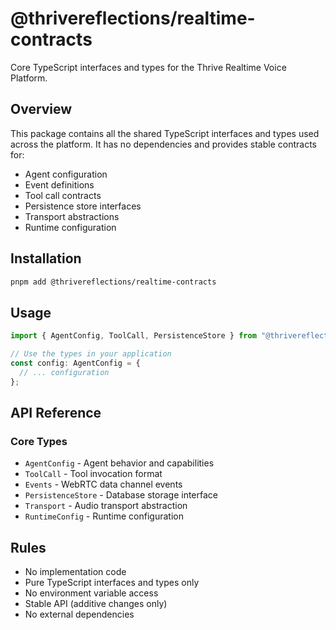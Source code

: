 # @thrivereflections/realtime-contracts

Core TypeScript interfaces and types for the Thrive Realtime Voice Platform.

## Overview

This package contains all the shared TypeScript interfaces and types used across the platform. It has no dependencies and provides stable contracts for:

- Agent configuration
- Event definitions
- Tool call contracts
- Persistence store interfaces
- Transport abstractions
- Runtime configuration

## Installation

```bash
pnpm add @thrivereflections/realtime-contracts
```

## Usage

```typescript
import { AgentConfig, ToolCall, PersistenceStore } from "@thrivereflections/realtime-contracts";

// Use the types in your application
const config: AgentConfig = {
  // ... configuration
};
```

## API Reference

### Core Types

- `AgentConfig` - Agent behavior and capabilities
- `ToolCall` - Tool invocation format
- `Events` - WebRTC data channel events
- `PersistenceStore` - Database storage interface
- `Transport` - Audio transport abstraction
- `RuntimeConfig` - Runtime configuration

## Rules

- No implementation code
- Pure TypeScript interfaces and types only
- No environment variable access
- Stable API (additive changes only)
- No external dependencies
